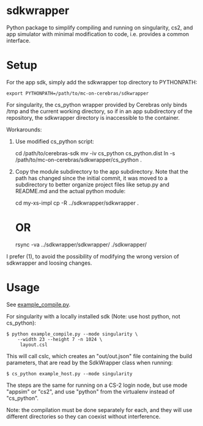 # sdkwrapper

Python package to simplify compiling and running on singularity, cs2, and app simulator
with minimal modification to code, i.e. provides a common interface.

# Setup

For the app sdk, simply add the sdkwrapper top directory to PYTHONPATH:

    export PYTHONPATH=/path/to/mc-on-cerebras/sdkwrapper

For singularity, the cs\_python wrapper provided by Cerebras only binds /tmp and the
current working directory, so if in an app subdirectory of the repository, the
sdkwrapper directory is inaccessible to the container.

Workarounds:

1. Use modified cs\_python script:

    cd /path/to/cerebras-sdk
    mv -iv cs_python cs_python.dist
    ln -s /path/to/mc-on-cerebras/sdkwrapper/cs_python .

2. Copy the module subdirectory to the app subdirectory. Note that the path has changed
   since the initial commit, it was moved to a subdirectory to better organize project
   files like setup.py and README.md and the actual python module:

    cd my-xs-impl
    cp -R ../sdkwrapper/sdkwrapper .
    # OR
    rsync -va ../sdkwrapper/sdkwrapper/ ./sdkwrapper/

I prefer (1), to avoid the possibility of modifying the wrong version of
sdkwrapper and loosing changes.

# Usage

See [example\_compile.py](example_compile.py).

For singularity with a locally installed sdk (Note: use host python, not cs\_python):

    $ python example_compile.py --mode singularity \
        --width 23 --height 7 -n 1024 \
         layout.csl

This will call cslc, which creates an "out/out.json" file containing the build
parameters, that are read by the SdkWrapper class when running:

    $ cs_python example_host.py --mode singularity

The steps are the same for running on a CS-2 login node, but use mode "appsim" or "cs2",
and use "python" from the virtualenv instead of "cs\_python".

Note: the compilation must be done separately for each, and they will use
different directories so they can coexist without interference.
